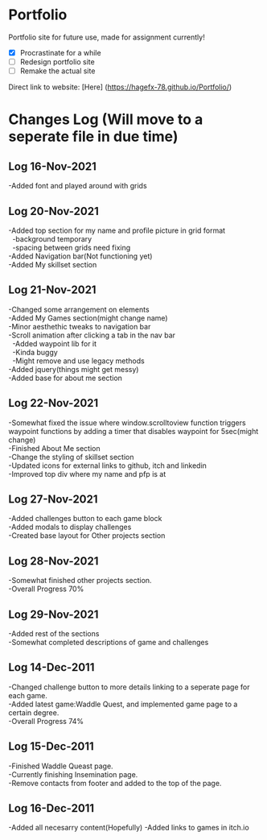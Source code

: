 # Portfolio
Portfolio site for future use, made for assignment currently!<br>

- [x] Procrastinate for a while
- [ ] Redesign portfolio site
- [ ] Remake the actual site

Direct link to website: [Here] (https://hagefx-78.github.io/Portfolio/)<br>


# Changes Log (Will move to a seperate file in due time)
## **Log 16-Nov-2021**
-Added font and played around with grids

## **Log 20-Nov-2021**
-Added top section for my name and profile picture in grid format<br>
&nbsp;&nbsp;-background temporary<br>
&nbsp;&nbsp;-spacing between grids need fixing<br>
-Added Navigation bar(Not functioning yet)<br>
-Added My skillset section

## **Log 21-Nov-2021**
-Changed some arrangement on elements<br>
-Added My Games section(might change name)<br>
-Minor aesthethic tweaks to navigation bar<br>
-Scroll animation after clicking a tab in the nav bar<br>
&nbsp;&nbsp;-Added waypoint lib for it<br>
&nbsp;&nbsp;-Kinda buggy<br>
&nbsp;&nbsp;-Might remove and use legacy methods<br>
-Added jquery(things might get messy)<br>
-Added base for about me section

## **Log 22-Nov-2021**
-Somewhat fixed the issue where window.scrolltoview function triggers waypoint functions by adding a timer that disables waypoint for 5sec(might change)<br>
-Finished About Me section<br>
-Change the styling of skillset section<br>
-Updated icons for external links to github, itch and linkedin<br>
-Improved top div where my name and pfp is at<br>

## **Log 27-Nov-2021**
-Added challenges button to each game block<br>
-Added modals to display challenges<br>
-Created base layout for Other projects section

## **Log 28-Nov-2021**
-Somewhat finished other projects section.<br>
-Overall Progress 70%

## **Log 29-Nov-2021**
-Added rest of the sections<br>
-Somewhat completed descriptions of game and challenges

## **Log 14-Dec-2011**
-Changed challenge button to more details linking to a seperate page for each game.<br>
-Added latest game:Waddle Quest, and implemented game page to a certain degree.<br>
-Overall Progress 74%

## **Log 15-Dec-2011**
-Finished Waddle Queast page.<br>
-Currently finishing Insemination page.<br>
-Remove contacts from footer and added to the top of the page.

## **Log 16-Dec-2011**
-Added all necesarry content(Hopefully)
-Added links to games in itch.io
